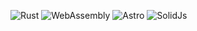 
![Rust](https://img.shields.io/badge/Rust-000000.svg?style=for-the-badge&logo=Rust&logoColor=white)
![WebAssembly](https://img.shields.io/badge/WebAssembly-654FF0.svg?style=for-the-badge&logo=WebAssembly&logoColor=white) 
![Astro](https://img.shields.io/badge/Astro-BC52EE.svg?style=for-the-badge&logo=Astro&logoColor=white)
![SolidJs](https://img.shields.io/badge/Solid-2C4F7C.svg?style=for-the-badge&logo=Solid&logoColor=white)